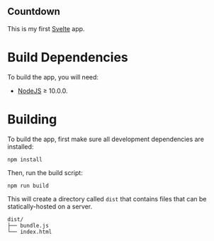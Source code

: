 Countdown
---------

This is my first [Svelte](https://svelte.dev/) app.


Build Dependencies
==================

To build the app, you will need:

 - [NodeJS] ≥ 10.0.0.


Building
========

To build the app, first make sure all development dependencies are
installed:

    npm install

Then, run the build script:

    npm run build

This will create a directory called `dist` that contains files that
can be statically-hosted on a server.

    dist/
    ├── bundle.js
    └── index.html


[NodeJS]: https://nodejs.org/en/
